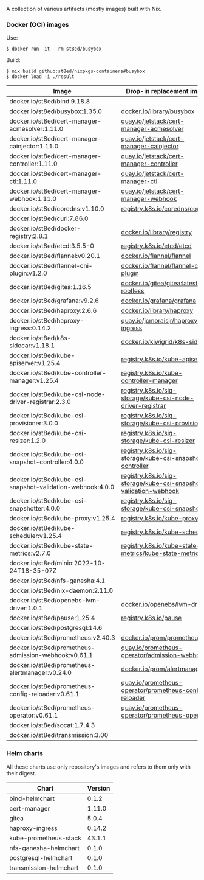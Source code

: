 A collection of various artifacts (mostly images) built with Nix.

### Docker (OCI) images

Use:
```
$ docker run -it --rm st8ed/busybox
```

Build:
```
$ nix build github:st8ed/nixpkgs-containers#busybox
$ docker load -i ./result
```

| Image  | Drop-in replacement image |
|---|---|
| docker.io/st8ed/bind:9.18.8 |  |
| docker.io/st8ed/busybox:1.35.0 | [docker.io/library/busybox](https://hub.docker.com/_/busybox) |
| docker.io/st8ed/cert-manager-acmesolver:1.11.0 | [quay.io/jetstack/cert-manager-acmesolver](https://github.com/cert-manager/cert-manager/blob/master/hack/containers/Containerfile.acmesolver) |
| docker.io/st8ed/cert-manager-cainjector:1.11.0 | [quay.io/jetstack/cert-manager-cainjector](https://github.com/cert-manager/cert-manager/blob/master/hack/containers/Containerfile.cainjector) |
| docker.io/st8ed/cert-manager-controller:1.11.0 | [quay.io/jetstack/cert-manager-controller](https://github.com/cert-manager/cert-manager/blob/master/hack/containers/Containerfile.controller) |
| docker.io/st8ed/cert-manager-ctl:1.11.0 | [quay.io/jetstack/cert-manager-ctl](https://github.com/cert-manager/cert-manager/blob/master/hack/containers/Containerfile.ctl) |
| docker.io/st8ed/cert-manager-webhook:1.11.0 | [quay.io/jetstack/cert-manager-webhook](https://github.com/cert-manager/cert-manager/blob/master/hack/containers/Containerfile.webhook) |
| docker.io/st8ed/coredns:v1.10.0 | [registry.k8s.io/coredns/coredns](https://github.com/coredns/coredns/blob/055b2c31a9cf28321734e5f71613ea080d216cd3/Dockerfile) |
| docker.io/st8ed/curl:7.86.0 |  |
| docker.io/st8ed/docker-registry:2.8.1 | [docker.io/library/registry](https://hub.docker.com/_/registry) |
| docker.io/st8ed/etcd:3.5.5-0 | [registry.k8s.io/etcd/etcd](https://github.com/kubernetes/kubernetes/tree/e98853ec28c7c7e40cb449812a87eda6c8d5aad0/cluster/images/etcd) |
| docker.io/st8ed/flannel:v0.20.1 | [docker.io/flannel/flannel](https://github.com/flannel-io/flannel/blob/8124fc7978e9789efbdc6766580aec6575a9c6ce/images/Dockerfile.amd64) |
| docker.io/st8ed/flannel-cni-plugin:v1.2.0 | [docker.io/flannel/flannel-cni-plugin](https://github.com/flannel-io/cni-plugin/blob/3e8006e5acf061257b53423d4c8d9ff54a8c965b/Dockerfile.amd64) |
| docker.io/st8ed/gitea:1.16.5 | [docker.io/gitea/gitea:latest-rootless](https://github.com/go-gitea/gitea/blob/main/Dockerfile.rootless) |
| docker.io/st8ed/grafana:v9.2.6 | [docker.io/grafana/grafana](https://github.com/grafana/grafana/blob/main/packaging/docker/ubuntu.Dockerfile) |
| docker.io/st8ed/haproxy:2.6.6 | [docker.io/library/haproxy](https://github.com/docker-library/haproxy/blob/master/2.7/Dockerfile) |
| docker.io/st8ed/haproxy-ingress:0.14.2 | [quay.io/jcmoraisjr/haproxy-ingress](https://github.com/jcmoraisjr/haproxy-ingress/blob/master/rootfs/Dockerfile) |
| docker.io/st8ed/k8s-sidecar:v1.18.1 | [docker.io/kiwigrid/k8s-sidecar](https://github.com/kiwigrid/k8s-sidecar/blob/master/Dockerfile) |
| docker.io/st8ed/kube-apiserver:v1.25.4 | [registry.k8s.io/kube-apiserver](https://github.com/kubernetes/kubernetes/blob/e4c8802407fbaffad126685280e72145d89b125e/build/server-image/Dockerfile) |
| docker.io/st8ed/kube-controller-manager:v1.25.4 | [registry.k8s.io/kube-controller-manager](https://github.com/kubernetes/kubernetes/blob/e4c8802407fbaffad126685280e72145d89b125e/build/server-image/Dockerfile) |
| docker.io/st8ed/kube-csi-node-driver-registrar:2.3.0 | [registry.k8s.io/sig-storage/kube-csi-node-driver-registrar](https://github.com/kubernetes-csi/external-provisioner/blob/master/Dockerfile) |
| docker.io/st8ed/kube-csi-provisioner:3.0.0 | [registry.k8s.io/sig-storage/kube-csi-provisioner](https://github.com/kubernetes-csi/external-provisioner/blob/master/Dockerfile) |
| docker.io/st8ed/kube-csi-resizer:1.2.0 | [registry.k8s.io/sig-storage/kube-csi-resizer](https://github.com/kubernetes-csi/external-provisioner/blob/master/Dockerfile) |
| docker.io/st8ed/kube-csi-snapshot-controller:4.0.0 | [registry.k8s.io/sig-storage/kube-csi-snapshot-controller](https://github.com/kubernetes-csi/external-provisioner/blob/master/Dockerfile) |
| docker.io/st8ed/kube-csi-snapshot-validation-webhook:4.0.0 | [registry.k8s.io/sig-storage/kube-csi-snapshot-validation-webhook](https://github.com/kubernetes-csi/external-provisioner/blob/master/Dockerfile) |
| docker.io/st8ed/kube-csi-snapshotter:4.0.0 | [registry.k8s.io/sig-storage/kube-csi-snapshotter](https://github.com/kubernetes-csi/external-provisioner/blob/master/Dockerfile) |
| docker.io/st8ed/kube-proxy:v1.25.4 | [registry.k8s.io/kube-proxy](https://github.com/kubernetes/kubernetes/blob/e4c8802407fbaffad126685280e72145d89b125e/build/server-image/Dockerfile) |
| docker.io/st8ed/kube-scheduler:v1.25.4 | [registry.k8s.io/kube-scheduler](https://github.com/kubernetes/kubernetes/blob/e4c8802407fbaffad126685280e72145d89b125e/build/server-image/Dockerfile) |
| docker.io/st8ed/kube-state-metrics:v2.7.0 | [registry.k8s.io/kube-state-metrics/kube-state-metrics](https://github.com/kubernetes/kube-state-metrics/blob/master/Dockerfile) |
| docker.io/st8ed/minio:2022-10-24T18-35-07Z |  |
| docker.io/st8ed/nfs-ganesha:4.1 |  |
| docker.io/st8ed/nix-daemon:2.11.0 |  |
| docker.io/st8ed/openebs-lvm-driver:1.0.1 | [docker.io/openebs/lvm-driver](https://github.com/openebs/lvm-localpv/blob/lvm-localpv-1.0.1/buildscripts/lvm-driver/Dockerfile) |
| docker.io/st8ed/pause:1.25.4 | [registry.k8s.io/pause](https://github.com/kubernetes/kubernetes/blob/5437d493da9435c9a32b244cd8bb12faf88075ae/build/pause/Dockerfile) |
| docker.io/st8ed/postgresql:14.6 |  |
| docker.io/st8ed/prometheus:v2.40.3 | [docker.io/prom/prometheus](https://github.com/prometheus/prometheus/blob/main/Dockerfile) |
| docker.io/st8ed/prometheus-admission-webhook:v0.61.1 | [quay.io/prometheus-operator/admission-webhook](https://github.com/prometheus-operator/prometheus-operator/blob/main/cmd/admission-webhook/Dockerfile) |
| docker.io/st8ed/prometheus-alertmanager:v0.24.0 | [docker.io/prom/alertmanager](https://github.com/prometheus/alertmanager/blob/main/Dockerfile) |
| docker.io/st8ed/prometheus-config-reloader:v0.61.1 | [quay.io/prometheus-operator/prometheus-config-reloader](https://github.com/prometheus-operator/prometheus-operator/blob/main/cmd/prometheus-config-reloader/Dockerfile) |
| docker.io/st8ed/prometheus-operator:v0.61.1 | [quay.io/prometheus-operator/prometheus-operator](https://github.com/prometheus-operator/prometheus-operator/blob/main/Dockerfile) |
| docker.io/st8ed/socat:1.7.4.3 |  |
| docker.io/st8ed/transmission:3.00 |  |

### Helm charts

All these charts use only repository's images and refers to them only with their digest.

| Chart  | Version |
|---|---|
| bind-helmchart | 0.1.2 |
| cert-manager | 1.11.0 |
| gitea | 5.0.4 |
| haproxy-ingress | 0.14.2 |
| kube-prometheus-stack | 43.1.1 |
| nfs-ganesha-helmchart | 0.1.0 |
| postgresql-helmchart | 0.1.0 |
| transmission-helmchart | 0.1.0 |
